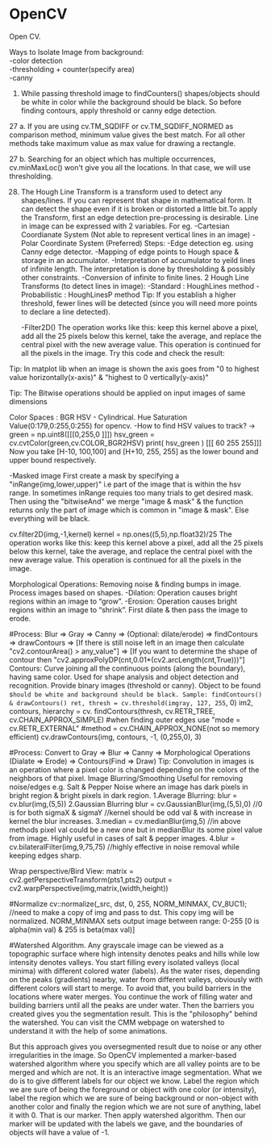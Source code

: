 # OpenCV
Open CV.

Ways to Isolate Image from background:  
-color detection  
-thresholding + counter(specify area)  
-canny  


1. While passing threshold image to findCounters() shapes/objects should be white in color while the background should be black. So before    finding contours, apply threshold or canny edge detection.

27 a. If you are using cv.TM_SQDIFF or cv.TM_SQDIFF_NORMED as comparison method, minimum value gives the best match. For all other methods       take maximum value as max value for drawing a rectangle.

27 b. Searching for an object which has multiple occurrences, cv.minMaxLoc() won't give you all the locations. In that case, we       will       use thresholding.

28. The Hough Line Transform is a transform used to detect any shapes/lines. If you can represent that shape in mathematical form. It can     detect the shape even if it is broken or distorted a little bit.To apply the Transform, first an edge detection pre-processing             is desirable.
    Line in image can be expressed with 2 variables. For eg.
    -Cartesian Coordianate System (Not able to represent vertical lines in an image) 
    -Polar Coordinate System (Preferred)
    Steps:
    -Edge detection eg. using Canny edge detector.
    -Mapping of edge points to Hough space & storage in an accumulator.
    -Interpretation of accumulator to yeild lines of infinite length. The interpretation is done by thresholding & possibly other              constraints.
    -Conversion of infinite to finite lines.
    2 Hough Line Transforms (to detect lines in image):
    -Standard : HoughLines method
    -Probabilistic : HoughLinesP method
    Tip: If you establish a higher threshold, fewer lines will be detected (since you will need more points to declare a line detected).
    
    -Filter2D()
        The operation works like this: keep this kernel above a pixel, add all the 25 pixels below this kernel, take the average, and           replace the central pixel with the new average value. This operation is continued for all the pixels in the image. Try this code         and check the result:

Tip: In matplot lib when an image is shown the axis goes from "0 to highest value horizontally(x-axis)" & "highest to 0 vertically(y-axis)"

Tip: The Bitwise operations should be applied on input images of same dimensions

Color Spaces : 
BGR
HSV - Cylindrical. Hue Saturation Value(0:179,0:255,0:255) for opencv.
-How to find HSV values to track?
->  green = np.uint8([[[0,255,0 ]]])
    hsv_green = cv.cvtColor(green,cv.COLOR_BGR2HSV)
    print( hsv_green )
    [[[ 60 255 255]]]
    Now you take [H-10, 100,100] and [H+10, 255, 255] as the lower bound and upper bound respectively.
   
-Masked image
First create a mask by specifying a "inRange(img,lower,upper)" i.e part of the image that is within the hsv range.
In sometimes inRange requies too many trials to get desired mask.
Then using the "bitwiseAnd" we merge "image & mask" & the function returns only the part of image which is common in "image & mask". Else everything will be black.


cv.filter2D(img,-1,kernel)
kernel = np.ones((5,5),np.float32)/25
The operation works like this: keep this kernel above a pixel, add all the 25 pixels below this kernel, take the average, and replace the central pixel with the new average value. This operation is continued for all the pixels in the image.

Morphological Operations: Removing noise & finding bumps in image. Process images based on shapes.
-Dilation: Operation causes bright regions within an image to “grow”.
-Erosion: Operation causes bright regions within an image to “shrink”.
First dilate & then pass the image to erode.

#Process: Blur => Gray => Canny => (Optional: dilate/erode) => findContours => drawContours
=> [If there is still noise left in an image then calculate "cv2.contourArea() > any_value"]
=> [If you want to determine the shape of contour then "cv2.approxPolyDP(cnt,0.01*(cv2.arcLength(cnt,True)))"]
Contours: Curve joining all the continuous points (along the boundary), having same color.
Used for shape analysis and object detection and recognition.
Provide binary images (threshold or canny).
Object to be found s`hould be white and background should be black.
Sample: findContours() & drawContours()
ret, thresh = cv.threshold(imgray, 127, 255`, 0)
im2, contours, hierarchy = cv. findContours(thresh, cv.RETR_TREE, cv.CHAIN_APPROX_SIMPLE) 
#when finding outer edges use "mode = cv.RETR_EXTERNAL"
#method = cv.CHAIN_APPROX_NONE(not so memory efficient)
cv.drawContours(img, contours, -1, (0,255,0), 3)


#Process: Convert to Gray => Blur => Canny => Morphological Operations (Dialate => Erode) => Contours(Find => Draw)
Tip: Convolution in images is an operation where a pixel color is changed depending on the colors of the neighbors of that pixel. 
Image Blurring/Smoothing
Useful for removing noise/edges e.g. Salt & Pepper Noise where an image has dark pixels in bright region & bright pixels in dark region.
1.Average Blurring: blur = cv.blur(img,(5,5))
2.Gaussian Blurring blur = cv.GaussianBlur(img,(5,5),0) //0 is for both sigmaX & sigmaY //kernel should be odd val & with increase in kernel the blur increases.
3.median = cv.medianBlur(img,5) //in above methods pixel val could be a new one but in medianBlur its some pixel value from image. Highly useful in cases of salt & pepper images.
4.blur = cv.bilateralFilter(img,9,75,75) //highly effective in noise removal while keeping edges sharp.




Wrap perspective/Bird View:
matrix = cv2.getPerspectiveTransform(pts1,pts2)
output = cv2.warpPerspective(img,matrix,(width,height))

#Normalize
cv::normalize(_src, dst, 0, 255, NORM_MINMAX, CV_8UC1); //need to make a copy of img and pass to dst. This copy img will be normalized.
NORM_MINMAX sets output image between range: 0-255 [0 is alpha(min val) & 255 is beta(max val)]

#Watershed Algorithm. 
Any grayscale image can be viewed as a topographic surface where high intensity denotes peaks and hills while low intensity denotes valleys. You start filling every isolated valleys (local minima) with different colored water (labels). As the water rises, depending on the peaks (gradients) nearby, water from different valleys, obviously with different colors will start to merge. To avoid that, you build barriers in the locations where water merges. You continue the work of filling water and building barriers until all the peaks are under water. Then the barriers you created gives you the segmentation result. This is the "philosophy" behind the watershed. You can visit the CMM webpage on watershed to understand it with the help of some animations.

But this approach gives you oversegmented result due to noise or any other irregularities in the image. So OpenCV implemented a marker-based watershed algorithm where you specify which are all valley points are to be merged and which are not. It is an interactive image segmentation. What we do is to give different labels for our object we know. Label the region which we are sure of being the foreground or object with one color (or intensity), label the region which we are sure of being background or non-object with another color and finally the region which we are not sure of anything, label it with 0. That is our marker. Then apply watershed algorithm. Then our marker will be updated with the labels we gave, and the boundaries of objects will have a value of -1.
